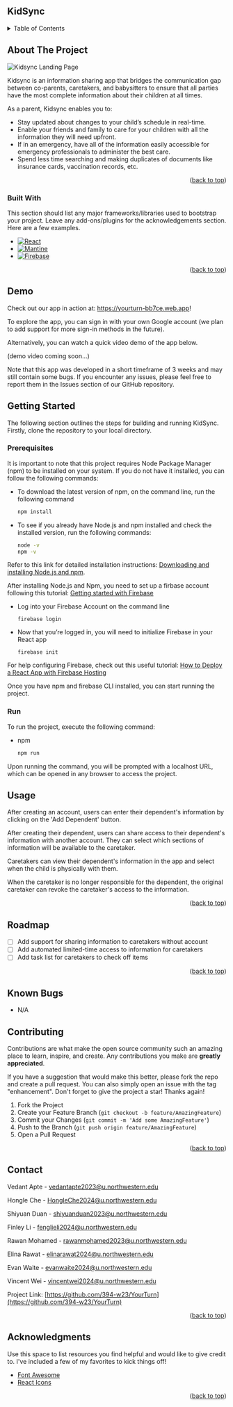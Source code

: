 ## KidSync

<!-- TABLE OF CONTENTS -->
<details>
  <summary>Table of Contents</summary>
  <ol>
    <li>
      <a href="#about-the-project">About The Project</a>
      <ul>
        <li><a href="#built-with">Built With</a></li>
      </ul>
    </li>

<li>
<a href="#demo">Demo</a>
</li>
    <li>
      <a href="#getting-started">Getting Started</a>
      <ul>
        <li><a href="#prerequisites">Prerequisites</a></li>
      </ul>
    </li>
    <li><a href="#usage">Usage</a></li>
    <li><a href="#roadmap">Roadmap</a></li>
    <li><a href="#known-bugs">Known Bugs</a></li>
    <li><a href="#contributing">Contributing</a></li>
    <li><a href="#contact">Contact</a></li>
    <li><a href="#acknowledgments">Acknowledgments</a></li>
  </ol>
</details>

<!-- ABOUT THE PROJECT -->

## About The Project

![Kidsync Landing Page](https://user-images.githubusercontent.com/61121081/224862444-9d3269a0-5106-4164-831b-6cbbdd89b276.jpeg)

Kidsync is an information sharing app that bridges the communication gap between co-parents, caretakers, and babysitters
to ensure that all parties have the most complete information about their children at all times.

As a parent, Kidsync enables you to:

- Stay updated about changes to your child’s schedule in real-time.
- Enable your friends and family to care for your children with all the information they will need upfront.
- If in an emergency, have all of the information easily accessible for emergency professionals to administer the best
  care.
- Spend less time searching and making duplicates of documents like insurance cards, vaccination records, etc.

<p align="right">(<a href="#kidsync">back to top</a>)</p>

### Built With

This section should list any major frameworks/libraries used to bootstrap your project. Leave any add-ons/plugins for
the acknowledgements section. Here are a few examples.

- [![React][react.js]][react-url]
- [![Mantine][mantine.js]][mantine-url]
- [![Firebase][firebase.js]][Firebase-url]

<p align="right">(<a href="#kidsync">back to top</a>)</p>

<!-- GETTING STARTED -->

## Demo

Check out our app in action at: https://yourturn-bb7ce.web.app!

To explore the app, you can sign in with your own Google account (we plan to add support for more sign-in methods in the
future).

Alternatively, you can watch a quick video demo of the app below.

(demo video coming soon...)

Note that this app was developed in a short timeframe of 3 weeks and may still contain some bugs. If you encounter any
issues, please feel free to report them in the Issues section of our GitHub repository.

## Getting Started

The following section outlines the steps for building and running KidSync. Firstly, clone the repository to your local
directory.

### Prerequisites

It is important to note that this project requires Node Package Manager (npm) to be installed on your system. If you do
not have it installed, you can follow the following commands:

- To download the latest version of npm, on the command line, run the following command
  ```sh
  npm install
  ```

- To see if you already have Node.js and npm installed and check the installed version, run the following commands:
  ```sh
  node -v
  npm -v
  ```

Refer to this link for detailed installation
instructions: <a href="https://docs.npmjs.com/downloading-and-installing-node-js-and-npm">Downloading and installing
Node.js and npm</a>.

After installing Node.js and Npm, you need to set up a firbase account following this
tutorial: <a href="https://cloud.google.com/firestore/docs/client/get-firebase">Getting started with Firebase</a>

* Log into your Firebase Account on the command line
  ```
  firebase login
  ```

* Now that you’re logged in, you will need to initialize Firebase in your React app
  ```
  firebase init
  ```

For help configuring Firebase, check out this useful
tutorial: <a href="[https://cloud.google.com/firestore/docs/client/get-firebase](https://medium.com/swlh/how-to-deploy-a-react-app-with-firebase-hosting-98063c5bf425)">
How to Deploy a React App with Firebase Hosting
</a>

Once you have npm and firebase CLI installed, you can start running the project.

### Run

To run the project, execute the following command:

- npm
  ```sh
  npm run
  ```

Upon running the command, you will be prompted with a localhost URL, which can be opened in any browser to access the
project.

<!-- USAGE EXAMPLES -->

## Usage

After creating an account, users can enter their dependent's information by clicking on the 'Add Dependent' button.

After creating their dependent, users can share access to their dependent's information with another account. They can
select which sections of information will be available to the caretaker.

Caretakers can view their dependent's information in the app and select when the child is physically with them.

When the caretaker is no longer responsible for the dependent, the original caretaker can revoke the caretaker's access
to the information.

<p align="right">(<a href="#kidsync">back to top</a>)</p>

<!-- ROADMAP -->

## Roadmap

- [ ] Add support for sharing information to caretakers without account
- [ ] Add automated limited-time access to information for caretakers
- [ ] Add task list for caretakers to check off items

<p align="right">(<a href="#kidsync">back to top</a>)</p>

## Known Bugs

- N/A

<!-- CONTRIBUTING -->

## Contributing

Contributions are what make the open source community such an amazing place to learn, inspire, and create. Any
contributions you make are **greatly appreciated**.

If you have a suggestion that would make this better, please fork the repo and create a pull request. You can also
simply open an issue with the tag "enhancement".
Don't forget to give the project a star! Thanks again!

1. Fork the Project
2. Create your Feature Branch (`git checkout -b feature/AmazingFeature`)
3. Commit your Changes (`git commit -m 'Add some AmazingFeature'`)
4. Push to the Branch (`git push origin feature/AmazingFeature`)
5. Open a Pull Request

<p align="right">(<a href="#kidsync">back to top</a>)</p>


<!-- CONTACT -->

## Contact

Vedant Apte - vedantapte2023@u.northwestern.edu

Hongle Che - HongleChe2024@u.northwestern.edu

Shiyuan Duan - shiyuanduan2023@u.northwestern.edu

Finley Li - fenglieli2024@u.northwestern.edu

Rawan Mohamed - rawanmohamed2023@u.northwestern.edu

Elina Rawat - elinarawat2024@u.northwestern.edu

Evan Waite - evanwaite2024@u.northwestern.edu

Vincent Wei - vincentwei2024@u.northwestern.edu

Project Link: [https://github.com/394-w23/YourTurn](https://github.com/394-w23/YourTurn)

<p align="right">(<a href="#kidsync">back to top</a>)</p>

<!-- ACKNOWLEDGMENTS -->

## Acknowledgments

Use this space to list resources you find helpful and would like to give credit to. I've included a few of my favorites
to kick things off!

- [Font Awesome](https://fontawesome.com)
- [React Icons](https://react-icons.github.io/react-icons/search)

<p align="right">(<a href="#kidsync">back to top</a>)</p>

<!-- MARKDOWN LINKS & IMAGES -->
<!-- https://www.markdownguide.org/basic-syntax/#reference-style-links -->

[contributors-shield]: https://img.shields.io/github/contributors/othneildrew/Best-README-Template.svg?style=for-the-badge

[contributors-url]: https://github.com/othneildrew/Best-README-Template/graphs/contributors

[forks-shield]: https://img.shields.io/github/forks/othneildrew/Best-README-Template.svg?style=for-the-badge

[forks-url]: https://github.com/othneildrew/Best-README-Template/network/members

[stars-shield]: https://img.shields.io/github/stars/othneildrew/Best-README-Template.svg?style=for-the-badge

[stars-url]: https://github.com/othneildrew/Best-README-Template/stargazers

[issues-shield]: https://img.shields.io/github/issues/othneildrew/Best-README-Template.svg?style=for-the-badge

[issues-url]: https://github.com/othneildrew/Best-README-Template/issues

[license-shield]: https://img.shields.io/github/license/othneildrew/Best-README-Template.svg?style=for-the-badge

[license-url]: https://github.com/othneildrew/Best-README-Template/blob/master/LICENSE.txt

[linkedin-shield]: https://img.shields.io/badge/-LinkedIn-black.svg?style=for-the-badge&logo=linkedin&colorB=555

[linkedin-url]: https://linkedin.com/in/othneildrew

[product-screenshot]: images/screenshot.png

[next.js]: https://img.shields.io/badge/next.js-000000?style=for-the-badge&logo=nextdotjs&logoColor=white

[next-url]: https://nextjs.org/

[react.js]: https://img.shields.io/badge/React-20232A?style=for-the-badge&logo=react&logoColor=61DAFB

[react-url]: https://reactjs.org/

[mantine-url]: https://mantine.dev/

[mantine.js]: https://img.shields.io/badge/-Mantine-blue

[vue.js]: https://img.shields.io/badge/Vue.js-35495E?style=for-the-badge&logo=vuedotjs&logoColor=4FC08D

[vue-url]: https://vuejs.org/

[angular.io]: https://img.shields.io/badge/Angular-DD0031?style=for-the-badge&logo=angular&logoColor=white

[angular-url]: https://angular.io/

[svelte.dev]: https://img.shields.io/badge/Svelte-4A4A55?style=for-the-badge&logo=svelte&logoColor=FF3E00

[svelte-url]: https://svelte.dev/

[laravel.com]: https://img.shields.io/badge/Laravel-FF2D20?style=for-the-badge&logo=laravel&logoColor=white

[laravel-url]: https://laravel.com

[bootstrap.com]: https://img.shields.io/badge/Bootstrap-563D7C?style=for-the-badge&logo=bootstrap&logoColor=white

[bootstrap-url]: https://getbootstrap.com

[jquery.com]: https://img.shields.io/badge/jQuery-0769AD?style=for-the-badge&logo=jquery&logoColor=white

[jquery-url]: https://jquery.com

[firebase.js]: https://img.shields.io/badge/-Firebase-red

[firebase-url]: https://firebase.google.com/?gclid=Cj0KCQjwk7ugBhDIARIsAGuvgPaXztBG1WOHMVisbV3i18VWTbtCzTxjGAoxienTAk6auK9SXV35mzgaAsCdEALw_wcB&gclsrc=aw.ds
